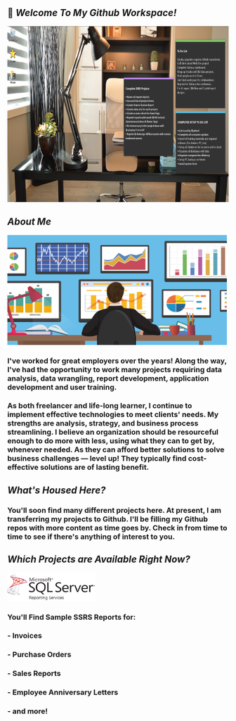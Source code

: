 ## 👋  <em>Welcome To My Github Workspace!</em>
<img src="/assets/images/officework.jpg" width="1000" height="400"/>


## <em>About Me</em>
<img src="/assets/images/Analysis.png" width="500" height="250"/>

### I've worked for great employers over the years! Along the way, I've had the opportunity to work many projects requiring data analysis, data wrangling, report development, application development and user training.


### As both freelancer and life-long learner, I continue to implement effective technologies to meet clients' needs. My strengths are analysis, strategy, and business process streamlining. I believe an organization should be resourceful enough to do more with less, using what they can to get by, whenever needed. As they can afford better solutions to solve business challenges — level up! They typically find cost-effective solutions are of lasting benefit. 


## <em>What's Housed Here?</em>
### You'll soon find many different projects here. At present, I am transferring my projects to Github. I'll be filling my Github repos with more content as time goes by. Check in from time to time to see if there's anything of interest to you.


## <em>Which Projects are Available Right Now?</em>
<img src="/assets/images/SSRS_logo.png" width="200" height="65"/>

### You'll Find Sample SSRS Reports for:

### - Invoices
### - Purchase Orders
### - Sales Reports
### - Employee Anniversary Letters
### - and more!







<!--
**curtild/curtild** is a ✨ _special_ ✨ repository because its `README.md` (this file) appears on your GitHub profile.
<a href="#"><img class="avatar avatar-user" src="https://avatars.githubusercontent.com/u/20559941?s=48&amp;v=4" width="38" height="38" style="border-radius:50%" alt="@curtild"></a> 
Here are some ideas to get you started:

- 🔭 I’m currently working on ...
- 🌱 I’m currently learning ...
- 👯 I’m looking to collaborate on ...
- 🤔 I’m looking for help with ...
- 💬 Ask me about ...
- 📫 How to reach me: ...
- 😄 Pronouns: ...
- ⚡ Fun fact: ...
-->
